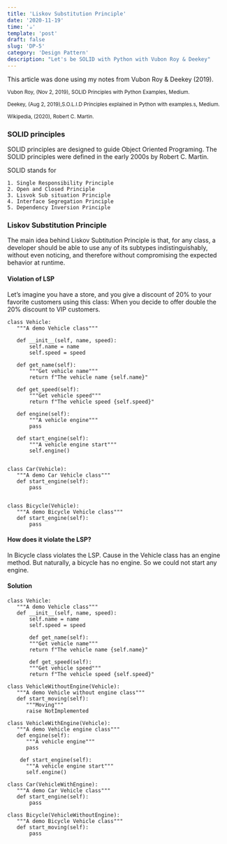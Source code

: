 ```yaml
---
title: 'Liskov Substitution Principle'
date: '2020-11-19'
time: '☕️'
template: 'post'
draft: false
slug: 'DP-5'
category: 'Design Pattern'
description: "Let's be SOLID with Python with Vubon Roy & Deekey"
---
```


This article was done using my notes from Vubon Roy & Deekey (2019).

<sub>Vubon Roy, (Nov 2, 2019), SOLID Principles with Python Examples, Medium.</sub>

<sub>Deekey, (Aug 2, 2019),S.O.L.I.D Principles explained in Python with examples.s, Medium.</sub>

<sub>Wikipedia, (2020), Robert C. Martin.</sub>

### SOLID principles

SOLID principles are designed to guide Object Oriented Programing. The SOLID principles were defined in the early 2000s by Robert C. Martin.

SOLID stands for

    1. Single Responsibility Principle
    2. Open and Closed Principle
    3. Lisvok Sub situation Principle
    4. Interface Segregation Principle
    5. Dependency Inversion Principle

### Liskov Substitution Principle

The main idea behind Liskov Subtitution Principle is that, for any class, a developer should be able to use any of its subtypes indistinguishably, without even noticing, and therefore without compromising the expected behavior at runtime. 

#### Violation of LSP

Let’s imagine you have a store, and you give a discount of 20% to your favorite customers using this class: When you decide to offer double the 20% discount to VIP customers.
```
class Vehicle:
   """A demo Vehicle class"""

   def __init__(self, name, speed):
       self.name = name
       self.speed = speed

   def get_name(self):
       """Get vehicle name"""
       return f"The vehicle name {self.name}"

   def get_speed(self):
       """Get vehicle speed"""
       return f"The vehicle speed {self.speed}"

   def engine(self):
       """A vehicle engine"""
       pass

   def start_engine(self):
       """A vehicle engine start"""
       self.engine()


class Car(Vehicle):
   """A demo Car Vehicle class"""
   def start_engine(self):
       pass


class Bicycle(Vehicle):
   """A demo Bicycle Vehicle class"""
   def start_engine(self):
       pass
```

#### How does it violate the LSP?
In Bicycle class violates the LSP. Cause in the Vehicle class has an engine method. But naturally, a bicycle has no engine. So we could not start any engine.

#### Solution
```
class Vehicle:
   """A demo Vehicle class"""
   def __init__(self, name, speed):
       self.name = name
       self.speed = speed   
       
       def get_name(self):
       """Get vehicle name"""
       return f"The vehicle name {self.name}"   
       
       def get_speed(self):
       """Get vehicle speed"""
       return f"The vehicle speed {self.speed}"

class VehicleWithoutEngine(Vehicle):
   """A demo Vehicle without engine class"""
   def start_moving(self):
      """Moving"""
      raise NotImplemented
      
class VehicleWithEngine(Vehicle):
   """A demo Vehicle engine class"""
   def engine(self):
      """A vehicle engine"""
      pass   
    
    def start_engine(self):
      """A vehicle engine start"""
      self.engine()

class Car(VehicleWithEngine):
   """A demo Car Vehicle class"""
   def start_engine(self):
       pass

class Bicycle(VehicleWithoutEngine):
   """A demo Bicycle Vehicle class""" 
   def start_moving(self):
       pass
```
